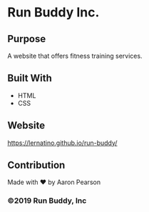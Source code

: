 # Run Buddy Inc.

## Purpose
A website that offers fitness training services. 

## Built With
* HTML
* CSS

## Website 
https://lernatino.github.io/run-buddy/

## Contribution
Made with ❤︎  by Aaron Pearson

### ©2019 Run Buddy, Inc
